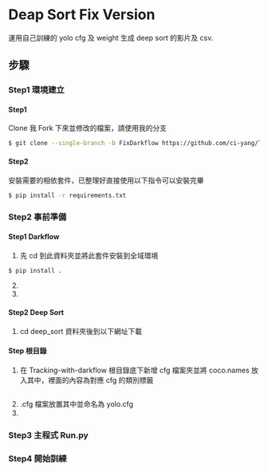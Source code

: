 # Deap Sort Fix Version



運用自己訓練的 yolo  cfg 及 weight 生成 deep sort 的影片及 csv.



## 步驟



### Step1 環境建立 



#### Step1

Clone 我 Fork 下來並修改的檔案，請使用我的分支

```bash
$ git clone --single-branch -b FixDarkflow https://github.com/ci-yang/Tracking-with-darkflow.git
```





#### Step2

安裝需要的相依套件，已整理好直接使用以下指令可以安裝完畢

```bash
$ pip install -r requirements.txt
```



 





### Step2 事前準備



#### Step1 Darkflow

1. 先 cd 到此資料夾並將此套件安裝到全域環境

```bash
$ pip install .
```

2. 
3. 



#### Step2 Deep Sort

1. cd deep_sort 資料夾後到以下網址下載





#### Step  根目錄

1. 在 Tracking-with-darkflow 根目錄底下新增 cfg 檔案夾並將 coco.names 放入其中，裡面的內容為對應 cfg 的類別標籤

```

```

2. .cfg 檔案放置其中並命名為 yolo.cfg
3. 











### Step3 主程式 Run.py











### Step4 開始訓練











